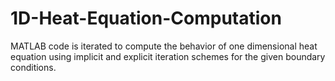 # 1D-Heat-Equation-Computation
MATLAB code is iterated to compute the behavior of one dimensional heat equation using implicit and explicit iteration schemes for the given boundary conditions.
